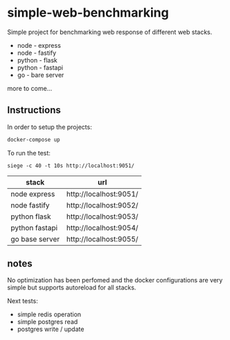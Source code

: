 # simple-web-benchmarking

Simple project for benchmarking web response of different web stacks.

* node - express
* node - fastify
* python - flask
* python - fastapi
* go - bare server

more to come...

## Instructions

In order to setup the projects:

```bash
docker-compose up
```

To run the test:

```
siege -c 40 -t 10s http://localhost:9051/
```

| stack | url |
|-------|-----|
| node express   | http://localhost:9051/ |
| node fastify   | http://localhost:9052/ |
| python flask   | http://localhost:9053/ |
| python fastapi | http://localhost:9054/ |
| go base server | http://localhost:9055/ |


## notes

No optimization has been perfomed and the docker configurations are very simple but supports autoreload for all stacks.

Next tests:

* simple redis operation
* simple postgres read
* postgres write / update


